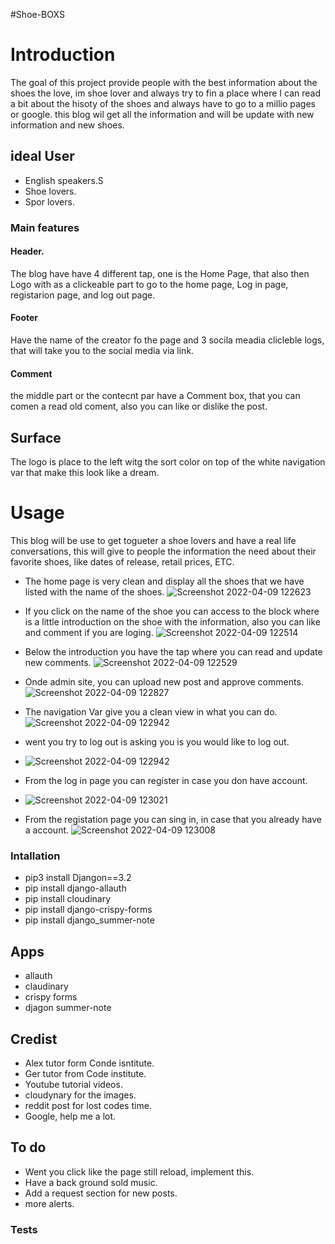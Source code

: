 #Shoe-BOXS

# Introduction

The goal of this project provide people with the best information about the shoes the love, im shoe lover and always try to fin a place where I can read a bit about the hisoty of the shoes and always have to go to a millio pages or google. this blog wil get all the information and will be update with new information and new shoes.

## ideal User

* English speakers.S
* Shoe lovers.
* Spor lovers.

### Main features

#### Header.
The blog have have 4 different tap, one is the Home Page, that also then Logo with as a clickeable part to go to the home page, Log in  page, registarion page, and log out page.

#### Footer
Have the name of the creator fo the page and 3 socila meadia clicleble logs, that will take you to the social media  via link.

#### Comment
the middle part or the contecnt par have a Comment box, that you can comen a read old coment, also you can like or dislike the post.

## Surface

The logo is place to the left witg the sort color on top of the white navigation var that make this look like a dream.

# Usage

This blog will be use to get togueter a shoe lovers and have a real life conversations, this will give to people the information the need about their favorite shoes, like dates of release, retail prices, ETC.

* The home page is very clean and display all the shoes that we have listed with the name of the shoes.
![Screenshot 2022-04-09 122623](https://user-images.githubusercontent.com/83575427/162573033-482bbce4-a0f2-4405-98e1-501ceb886085.png)

* If you click on the name of the shoe you can access to the block where is a little introduction on the shoe with the information, also you can like and comment if you are loging.
![Screenshot 2022-04-09 122514](https://user-images.githubusercontent.com/83575427/162573049-c7f5a5ef-d1ec-4edf-af67-786e8e32f360.png)

* Below the introduction you have the tap where you can read and update new comments.
![Screenshot 2022-04-09 122529](https://user-images.githubusercontent.com/83575427/162573071-1dd6f857-8386-430d-bf2f-1de606d7ee9f.png)

* Onde admin site, you can upload new post and approve comments.
![Screenshot 2022-04-09 122827](https://user-images.githubusercontent.com/83575427/162573087-70c4e260-1af6-4b8d-ae38-653eda71c710.png)

* The navigation Var  give you a clean view in what you can do.
![Screenshot 2022-04-09 122942](https://user-images.githubusercontent.com/83575427/162573139-3c93dbc9-b404-4542-a36f-7a128abf19bb.png)

* went you try to log out is asking you is you would like to log out.
* ![Screenshot 2022-04-09 122942](https://user-images.githubusercontent.com/83575427/162573149-b57974b7-81ef-46cc-8ca9-d91d6e48133d.png)

* From the log in page you can register in case you don have account.
* ![Screenshot 2022-04-09 123021](https://user-images.githubusercontent.com/83575427/162573152-b35d1638-2df5-49a0-8bb9-f59b62c88d2f.png)

* From the registation page you can sing in, in case that you already have a account.
![Screenshot 2022-04-09 123008](https://user-images.githubusercontent.com/83575427/162573158-3089b7e8-cf4a-43a9-9815-4c0094ebbdec.png)

### Intallation
 * pip3 install Djangon==3.2
 * pip install django-allauth
 * pip install cloudinary
 * pip install django-crispy-forms
 * pip install django_summer-note

 ## Apps
  * allauth
  * claudinary
  * crispy forms
  * djagon summer-note
  

## Credist
 * Alex tutor form Conde isntitute.
 * Ger tutor from Code institute.
 * Youtube tutorial videos.
 * cloudynary for the images.
 * reddit post for lost codes time.
 * Google, help me a lot.

 ## To do
 * Went you click like the page still reload, implement this.
 * Have a back ground sold music.
 * Add a request section for new posts.
 * more alerts.

    

      
### Tests


    

      



